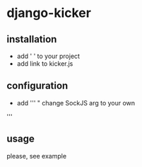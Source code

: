 django-kicker
=============

installation
------------
- add 
    '<script src="http://cdn.sockjs.org/sockjs-0.3.min.js"> </script>
    <script src="http://cdn.sockjs.org/websocket-multiplex-0.1.js"></script>
    <script src="http://cdnjs.cloudflare.com/ajax/libs/q.js/0.9.2/q.min.js"> </script>
    <script type="text/javascript" src="https://rawgithub.com/marcuswestin/store.js/master/store.min.js"></script>'
    to your project
- add link to kicker.js

configuration
------------

- add 
'''
    <script>
        var sockjs = new SockJS('http://127.0.0.1:8013/multiplexer');
        var multiplexer = new WebSocketMultiplex(sockjs);
    </script>" change SockJS arg to your own
'''

usage
-----

please, see example
